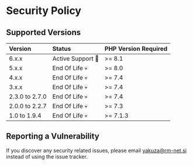 # Security Policy

## Supported Versions

Version     | Status                   | PHP Version Required
:------------|:-------------------------|:------------
6.x.x       |  Active Support :rocket: | >= 8.1
5.x.x       |  End Of Life :skull: | >= 8.0
4.x.x       |  End Of Life :skull: | >= 7.4
3.x.x       |  End Of Life :skull: | >= 7.4
2.3.0 to 2.7.0|  End Of Life :skull: | >= 7.4
2.0.0 to 2.2.7|  End Of Life :skull: | >= 7.3
1.0 to 1.9.4|  End Of Life :skull:     | >= 7.1.3

## Reporting a Vulnerability

If you discover any security related issues, please email yakuza@rm-net.si instead of using the issue tracker.
